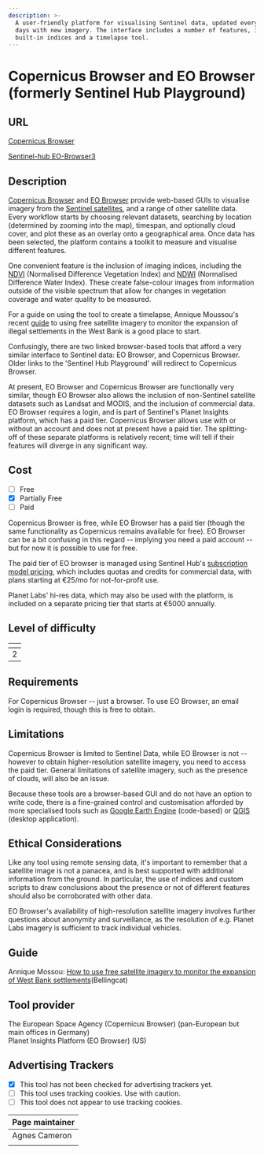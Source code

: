 ```yaml
---
description: >-
  A user-friendly platform for visualising Sentinel data, updated every 5-10
  days with new imagery. The interface includes a number of features, including
  built-in indices and a timelapse tool.
---
```


# Copernicus Browser and EO Browser (formerly Sentinel Hub Playground)

## URL

[Copernicus Browser](https://browser.dataspace.copernicus.eu/)

[Sentinel-hub EO-Browser3](https://apps.sentinel-hub.com/eo-browser/)

## Description

[Copernicus Browser](https://browser.dataspace.copernicus.eu/) and [EO Browser](https://apps.sentinel-hub.com/eo-browser) provide web-based GUIs to visualise imagery from the [Sentinel satellites](https://en.wikipedia.org/wiki/Copernicus\_Programme#Sentinel\_missions), and a range of other satellite data. Every workflow starts by choosing relevant datasets, searching by location (determined by zooming into the map), timespan, and optionally cloud cover, and plot these as an overlay onto a geographical area. Once data has been selected, the platform contains a toolkit to measure and visualise different features.

One convenient feature is the inclusion of imaging indices, including the [NDVI](https://eos.com/make-an-analysis/ndvi/) (Normalised Difference Vegetation Index) and [NDWI](https://eos.com/make-an-analysis/ndwi/) (Normalised Difference Water Index). These create false-colour images from information outside of the visible spectrum that allow for changes in vegetation coverage and water quality to be measured.

For a guide on using the tool to create a timelapse, Annique Moussou's recent [guide](https://www.bellingcat.com/resources/2024/05/17/how-to-use-free-satellite-imagery-to-monitor-the-expansion-of-west-bank-settlements/) to using free satellite imagery to monitor the expansion of illegal settlements in the West Bank is a good place to start.

Confusingly, there are two linked browser-based tools that afford a very similar interface to Sentinel data: EO Browser, and Copernicus Browser. Older links to the 'Sentinel Hub Playground' will redirect to Copernicus Browser.

At present, EO Browser and Copernicus Browser are functionally very similar, though EO Browser also allows the inclusion of non-Sentinel satellite datasets such as Landsat and MODIS, and the inclusion of commercial data. EO Browser requires a login, and is part of Sentinel's Planet Insights platform, which has a paid tier. Copernicus Browser allows use with or without an account and does not at present have a paid tier. The splitting-off of these separate platforms is relatively recent; time will tell if their features will diverge in any significant way.

## Cost

* [ ] Free
* [x] Partially Free
* [ ] Paid

Copernicus Browser is free, while EO Browser has a paid tier (though the same functionality as Copernicus remains available for free). EO Browser can be a bit confusing in this regard -- implying you need a paid account -- but for now it is possible to use for free.

The paid tier of EO browser is managed using Sentinel Hub's [subscription model pricing](https://www.sentinel-hub.com/pricing/), which includes quotas and credits for commercial data, with plans starting at €25/mo for not-for-profit use.&#x20;

Planet Labs' hi-res data, which may also be used with the platform, is included on a separate pricing tier that starts at €5000 annually.

## Level of difficulty

<table><thead><tr><th data-type="rating" data-max="5"></th></tr></thead><tbody><tr><td>2</td></tr></tbody></table>

## Requirements

For Copernicus Browser -- just a browser. To use EO Browser, an email login is required, though this is free to obtain.

## Limitations

Copernicus Browser is limited to Sentinel Data, while EO Browser is not -- however to obtain higher-resolution satellite imagery, you need to access the paid tier. General limitations of satellite imagery, such as the presence of clouds, will also be an issue.

Because these tools are a browser-based GUI and do not have an option to write code, there is a fine-grained control and customisation afforded by more specialised tools such as [Google Earth Engine](https://bellingcat.gitbook.io/toolkit/more/all-tools/google-earth-engine) (code-based) or [QGIS](https://bellingcat.gitbook.io/toolkit/more/all-tools/qgis) (desktop application).

## Ethical Considerations

Like any tool using remote sensing data, it's important to remember that a satellite image is not a panacea, and is best supported with additional information from the ground. In particular, the use of indices and custom scripts to draw conclusions about the presence or not of different features should also be corroborated with other data.

EO Browser's availability of high-resolution satellite imagery involves further questions about anonymity and surveillance, as the resolution of e.g. Planet Labs imagery is sufficient to track individual vehicles.

## Guide

Annique Mossou: [How to use free satellite imagery to monitor the expansion of West Bank settlements](https://www.bellingcat.com/resources/2024/05/17/how-to-use-free-satellite-imagery-to-monitor-the-expansion-of-west-bank-settlements/)(Bellingcat)

## Tool provider

The European Space Agency (Copernicus Browser) (pan-European but main offices in Germany)\
Planet Insights Platform (EO Browser) (US)

## Advertising Trackers

* [x] This tool has not been checked for advertising trackers yet.
* [ ] This tool uses tracking cookies. Use with caution.
* [ ] This tool does not appear to use tracking cookies.

| Page maintainer |
| --------------- |
| Agnes Cameron   |
|                 |
